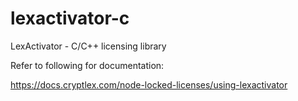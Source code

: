 # lexactivator-c
LexActivator - C/C++ licensing library

Refer to following for documentation:

https://docs.cryptlex.com/node-locked-licenses/using-lexactivator

